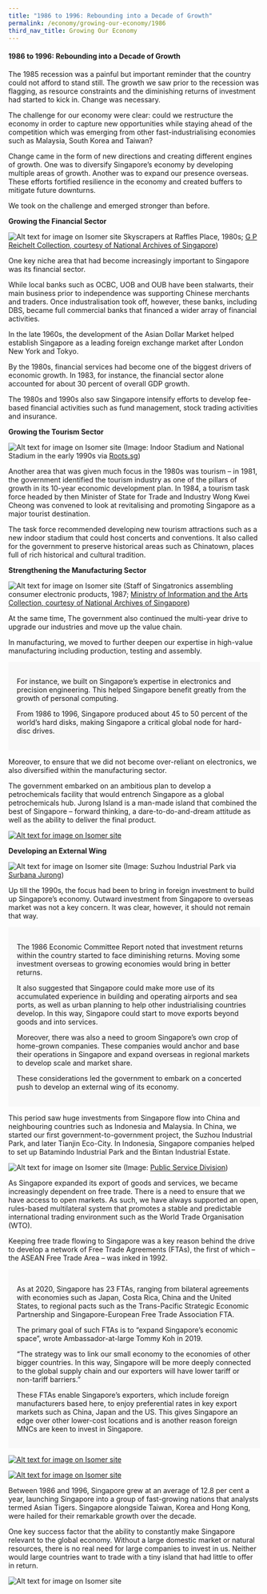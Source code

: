 ```yaml
---
title: "1986 to 1996: Rebounding into a Decade of Growth"
permalink: /economy/growing-our-economy/1986
third_nav_title: Growing Our Economy
---
```

#### 1986 to 1996: Rebounding into a Decade of Growth

The 1985 recession was a painful but important reminder that the country could not afford to stand still. The growth we saw prior to the recession was flagging, as resource constraints and the diminishing returns of investment had started to kick in. Change was necessary.

The challenge for our economy were clear: could we restructure the economy in order to capture new opportunities while staying ahead of the competition which was emerging from other fast-industrialising economies such as Malaysia, South Korea and Taiwan?

Change came in the form of new directions and creating different engines of growth. One was to diversify Singapore’s economy by developing multiple areas of growth. Another was to expand our presence overseas. These efforts fortified resilience in the economy and created buffers to mitigate future downturns.

We took on the challenge and emerged stronger than before.

**Growing the Financial Sector**

![Alt text for image on Isomer site](/images/economy/growing-our-economy/img0052.jpg)
Skyscrapers at Raffles Place, 1980s; [G P Reichelt Collection, courtesy of National Archives of Singapore](https://www.nas.gov.sg/archivesonline/photographs/record-details/bcffdc1f-3c8a-11e4-859c-0050568939ad))

One key niche area that had become increasingly important to Singapore was its financial sector.

While local banks such as OCBC, UOB and OUB have been stalwarts, their main business prior to independence was supporting Chinese merchants and traders. Once industralisation took off, however, these banks, including DBS, became full commercial banks that financed a wider array of financial activities.

In the late 1960s, the development of the Asian Dollar Market helped establish Singapore as a leading foreign exchange market after London New York and Tokyo.

By the 1980s, financial services had become one of the biggest drivers of economic growth. In 1983, for instance, the financial sector alone accounted for about 30 percent of overall GDP growth.

The 1980s and 1990s also saw Singapore intensify efforts to develop fee-based financial activities such as fund management, stock trading activities and insurance.

**Growing the Tourism Sector**

![Alt text for image on Isomer site](/images/economy/growing-our-economy/1186518.jpg)
(Image: Indoor Stadium and National Stadium in the early 1990s via [Roots.sg](https://www.roots.gov.sg/Collection-Landing/listing/1186518))

Another area that was given much focus in the 1980s was tourism – in 1981, the government identified the tourism industry as one of the pillars of growth in its 10-year economic development plan. In 1984, a tourism task force headed by then Minister of State for Trade and Industry Wong Kwei Cheong was convened to look at revitalising and promoting Singapore as a major tourist destination.

The task force recommended developing new tourism attractions such as a new indoor stadium that could host concerts and conventions. It also called for the government to preserve historical areas such as Chinatown, places full of rich historical and cultural tradition.

**Strengthening the Manufacturing Sector**

![Alt text for image on Isomer site](/images/economy/growing-our-economy/img0109.jpg)
(Staff of Singatronics assembling consumer electronic products, 1987; [Ministry of Information and the Arts Collection, courtesy of National Archives of Singapore](https://www.nas.gov.sg/archivesonline/photographs/record-details/fb3488b3-1161-11e3-83d5-0050568939ad))

At the same time, The government also continued the multi-year drive to upgrade our industries and move up the value chain.

In manufacturing, we moved to further deepen our expertise in high-value manufacturing including production, testing and assembly.

<div style="border:0px solid #0505f8;background-color:#f8f8f8;padding:1.2em;">
<p>For instance, we built on Singapore’s expertise in electronics and precision engineering. This helped Singapore benefit greatly from the growth of personal computing. </p>

<p>From 1986 to 1996, Singapore produced about 45 to 50 percent of the world’s hard disks, making Singapore a critical global node for hard-disc drives. </p>
</div>

Moreover, to ensure that we did not become over-reliant on electronics, we also diversified within the manufacturing sector.

The government embarked on an ambitious plan to develop a petrochemicals facility that would entrench Singapore as a global petrochemicals hub. Jurong Island is a man-made island that combined the best of Singapore – forward thinking, a dare-to-do-and-dream attitude as well as the ability to deliver the final product.

[![Alt text for image on Isomer site](/images/economy/growing-our-economy/Case%20Study_Jurong%20Island.gif)](/economy/digging-deeper-case-studies/jurong2)

**Developing an External Wing**

![Alt text for image on Isomer site](/images/economy/growing-our-economy/Screenshot%202020-10-22%20at.png)
(Image: Suzhou Industrial Park via [Surbana Jurong](https://surbanajurong.com/sector/china-singapore-suzhou-industrial-park/))

Up till the 1990s, the focus had been to bring in foreign investment to build up Singapore’s economy. Outward investment from Singapore to overseas market was not a key concern. It was clear, however, it should not remain that way.

<div style="border:0px solid #0505f8;background-color:#f8f8f8;padding:1.2em;">
<p>The 1986 Economic Committee Report noted that investment returns within the country started to face diminishing returns. Moving some investment overseas to growing economies would bring in better returns. </p>

<p>It also suggested that Singapore could make more use of its accumulated experience in building and operating airports and sea ports, as well as urban planning to help other industrialising countries develop. In this way, Singapore could start to move exports beyond goods and into services.</p>

<p>Moreover, there was also a need to groom Singapore’s own crop of home-grown companies. These companies would anchor and base their operations in Singapore and expand overseas in regional markets to develop scale and market share.  </p>

<p>These considerations led the government to embark on a concerted push to develop an external wing of its economy.  </p>
</div>

This period saw huge investments from Singapore flow into China and neighbouring countries such as Indonesia and Malaysia. In China, we started our first government-to-government project, the Suzhou Industrial Park, and later Tianjin Eco-City. In Indonesia, Singapore companies helped to set up Batamindo Industrial Park and the Bintan Industrial Estate.

![Alt text for image on Isomer site](/images/economy/growing-our-economy/page_91_-_wto_ministerial_conference-mr.jpg)
(Image: [Public Service Division](https://www.psd.gov.sg/heartofpublicservice/our-institutions/establishing-our-place-in-the-world/))

As Singapore expanded its export of goods and services, we became increasingly dependent on free trade. There is a need to ensure that we have access to open markets. As such, we have always supported an open, rules-based multilateral system that promotes a stable and predictable international trading environment such as the World Trade Organisation (WTO).

Keeping free trade flowing to Singapore was a key reason behind the drive to develop a network of Free Trade Agreements (FTAs), the first of which – the ASEAN Free Trade Area – was inked in 1992.

<div style="border:0px solid #0505f8;background-color:#f8f8f8;padding:1.2em;">
<p>As at 2020, Singapore has 23 FTAs, ranging from bilateral agreements with economies such as Japan, Costa Rica, China and the United States, to regional pacts such as the Trans-Pacific Strategic Economic Partnership and Singapore-European Free Trade Association FTA. </p>

<p>The primary goal of such FTAs is to “expand Singapore’s economic space”, wrote Ambassador-at-large Tommy Koh in 2019.</p>

<p>“The strategy was to link our small economy to the economies of other bigger countries. In this way, Singapore will be more deeply connected to the global supply chain and our exporters will have lower tariff or non-tariff barriers.”</p>

<p>These FTAs enable Singapore’s exporters, which include foreign manufacturers based here, to enjoy preferential rates in key export markets such as China, Japan and the US. This gives Singapore an edge over other lower-cost locations and is another reason foreign MNCs are keen to invest in Singapore.</p>
	</div>
	
[![Alt text for image on Isomer site](/images/economy/growing-our-economy/Case%20Study_SG-US%20FTA.gif)](/economy/digging-deeper-case-studies/sgusfta)

[![Alt text for image on Isomer site](/images/economy/growing-our-economy/More_FTA.gif)](https://www.mti.gov.sg/-/media/MTI/improving-trade/FTAs/All-you-need-to-know-about-SG-FTAs-and-DEAs.pdf)

Between 1986 and 1996, Singapore grew at an average of 12.8 per cent a year, launching Singapore into a group of fast-growing nations that analysts termed Asian Tigers. Singapore alongside Taiwan, Korea and Hong Kong, were hailed for their remarkable growth over the decade.

One key success factor that the ability to constantly make Singapore relevant to the global economy. Without a large domestic market or natural resources, there is no real need for large companies to invest in us. Neither would large countries want to trade with a tiny island that had little to offer in return.

![Alt text for image on Isomer site](/images/economy/growing-our-economy/Screenshot%202020-10-19%20at.png)